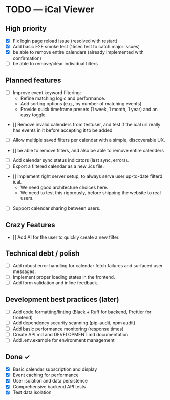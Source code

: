 # TODO — iCal Viewer

## High priority
- [x] Fix login page reload issue (resolved with restart)
- [x] Add basic E2E smoke test (15sec test to catch major issues)
- [x] be able to remove entire calendars (already implemented with confirmation)
- [ ] be able to remove/clear individual filters

## Planned features
- [ ] Improve event keyword filtering:
  - Refine matching logic and performance.
  - Add sorting options (e.g., by number of matching events).
  - Provide quick timeframe presets (1 week, 1 month, 1 year) and an easy toggle.
- [] Remove invalid calenders from testuser, and test if the ical url really has events in it before accepting it to be added
- [ ] Allow multiple saved filters per calendar with a simple, discoverable UX.
- [] be able to remove filters, and also be able to remove entire calenders
- [ ] Add calendar sync status indicators (last sync, errors).
- [ ] Export a filtered calendar as a new .ics file.
- [] Implement right server setup, to always serve user up-to-date filterd ical.
  - We need good architecture choices here.
  - We need to test this rigorously, before shipping the website to real users.
- [ ] Support calendar sharing between users.

## Crazy Features
- [] Add AI for the user to quickly create a new filter.

## Technical debt / polish
- [ ] Add robust error handling for calendar fetch failures and surfaced user messages.
- [ ] Implement proper loading states in the frontend.
- [ ] Add form validation and inline feedback.

## Development best practices (later)
- [ ] Add code formatting/linting (Black + Ruff for backend, Prettier for frontend)
- [ ] Add dependency security scanning (pip-audit, npm audit)
- [ ] Add basic performance monitoring (response times)
- [ ] Create API.md and DEVELOPMENT.md documentation
- [ ] Add .env.example for environment management

## Done ✓
- [x] Basic calendar subscription and display
- [x] Event caching for performance
- [x] User isolation and data persistence
- [x] Comprehensive backend API tests
- [x] Test data isolation